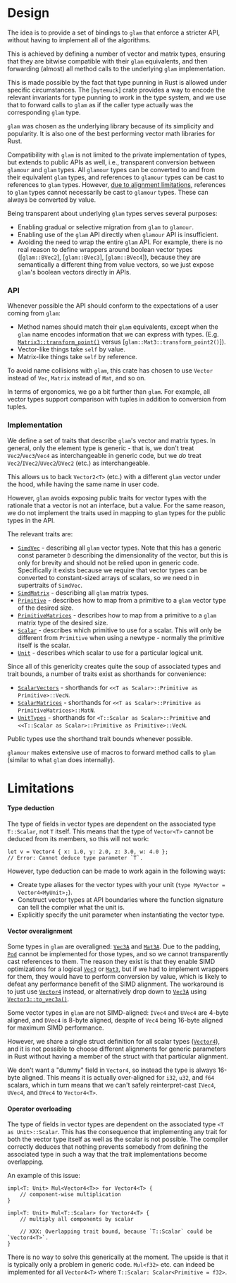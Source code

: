 # Design

The idea is to provide a set of bindings to `glam` that enforce a stricter API,
without having to implement all of the algorithms.

This is achieved by defining a number of vector and matrix types, ensuring that
they are bitwise compatible with their `glam` equivalents, and then forwarding
(almost) all method calls to the underlying `glam` implementation.

This is made possible by the fact that type punning in Rust is allowed under
specific circumstances. The [`bytemuck`] crate provides a way to encode the
relevant invariants for type punning to work in the type system, and we use that
to forward calls to `glam` as if the caller type actually was the corresponding
`glam` type.

`glam` was chosen as the underlying library because of its simplicity and
popularity. It is also one of the best performing vector math libraries for
Rust.

Compatibility with `glam` is not limited to the private implementation of types,
but extends to public APIs as well, i.e., transparent conversion between
`glamour` and `glam` types. All `glamour` types can be converted to and from
their equivalent `glam` types, and references to `glamour` types can be cast to
references to `glam` types. However, [due to alignment
limitations](#vector-overalignment), references to `glam` types cannot
necessarily be cast to `glamour` types. These can always be converted by value.

Being transparent about underlying `glam` types serves several purposes:

- Enabling gradual or selective migration from `glam` to `glamour`.
- Enabling use of the `glam` API directly when `glamour` API is insufficient.
- Avoiding the need to wrap the entire `glam` API. For example, there is no real
  reason to define wrappers around boolean vector types ([`glam::BVec2`],
  [`glam::BVec3`], [`glam::BVec4`]), because they are semantically a different
  thing from value vectors, so we just expose `glam`'s boolean vectors directly
  in APIs.

### API

Whenever possible the API should conform to the expectations of a user coming
from `glam`:

- Method names should match their `glam` equivalents, except when the `glam`
  name encodes information that we can express with types. (E.g.
  [`Matrix3::transform_point()`](crate::Matrix3::transform_point()) versus
  [`glam::Mat3::transform_point2()`]).
- Vector-like things take `self` by value.
- Matrix-like things take `self` by reference.

To avoid name collisions with `glam`, this crate has chosen to use `Vector`
instead of `Vec`, `Matrix` instead of `Mat`, and so on.

In terms of ergonomics, we go a bit further than `glam`. For example, all vector
types support comparison with tuples in addition to conversion from tuples.

### Implementation

We define a set of traits that describe `glam`'s vector and matrix types. In
general, only the element type is generic - that is, we don't treat
`Vec2`/`Vec3`/`Vec4` as interchangeable in generic code, but we *do* treat
`Vec2`/`IVec2`/`UVec2`/`DVec2` (etc.) as interchangeable.

This allows us to back `Vector2<T>` (etc.) with a different `glam` vector under
the hood, while having the same name in user code.

However, `glam` avoids exposing public traits for vector types with the
rationale that a vector is not an interface, but a value. For the same reason,
we do not implement the traits used in mapping to `glam` types for the public
types in the API.

The relevant traits are:

- [`SimdVec`](crate::traits::SimdVec) - describing all `glam` vector types. Note
  that this has a generic const parameter `D` describing the dimensionality of
  the vector, but this is only for brevity and should not be relied upon in
  generic code. Specifically it exists because we require that vector types can
  be converted to constant-sized arrays of scalars, so we need `D` in
  supertraits of `SimdVec`.
- [`SimdMatrix`](crate::traits::SimdMatrix) - describing all `glam` matrix
  types.
- [`Primitive`](crate::traits::Primitive) - describes how to map from a
  primitive to a `glam` vector type of the desired size.
- [`PrimitiveMatrices`](crate::traits::PrimitiveMatrices) - describes how to map
  from a primitive to a `glam` matrix type of the desired size.
- [`Scalar`](crate::traits::Scalar) - describes which primitive to use for a
  scalar. This will only be different from `Primitive` when using a newtype -
  normally the primitive itself is the scalar.
- [`Unit`](crate::traits::Unit) - describes which scalar to use for a particular
  logical unit.

Since all of this genericity creates quite the soup of associated types and
trait bounds, a number of traits exist as shorthands for convenience:

- [`ScalarVectors`](crate::traits::ScalarVectors) - shorthands for `<<T as
  Scalar>::Primitive as Primitive>::VecN`.
- [`ScalarMatrices`](crate::traits::ScalarMatrices) - shorthands for `<<T as
  Scalar>::Primitive as PrimitiveMatrices>::MatN`.
- [`UnitTypes`](crate::traits::UnitTypes) - shorthands for `<T::Scalar as
  Scalar>::Primitive` and `<<T::Scalar as Scalar>::Primitive as
  Primitive>::VecN`.

Public types use the shorthand trait bounds whenever possible.

`glamour` makes extensive use of macros to forward method calls to `glam`
(similar to what `glam` does internally).

# Limitations

#### Type deduction

The type of fields in vector types are dependent on the associated type
`T::Scalar`, not `T` itself. This means that the type of `Vector<T>` cannot be
deduced from its members, so this will not work:

```rust,compile_fail
let v = Vector4 { x: 1.0, y: 2.0, z: 3.0, w: 4.0 };
// Error: Cannot deduce type parameter `T`.
```

However, type deduction can be made to work again in the following ways:

- Create type aliases for the vector types with your unit (`type MyVector = Vector4<MyUnit>;`).
- Construct vector types at API boundaries where the function signature can tell
  the compiler what the unit is.
- Explicitly specify the unit parameter when instantiating the vector type.

#### Vector overalignment

Some types in `glam` are overaligned: [`Vec3A`](glam::Vec3A) and
[`Mat3A`](glam::Mat3A). Due to the padding, [`Pod`](bytemuck::Pod) cannot be
implemented for those types, and so we cannot transparently cast references to
them. The reason they exist is that they enable SIMD optimizations for a logical
[`Vec3`](glam::Vec3) or [`Mat3`](glam::Mat3), but if we had to implement
wrappers for them, they would have to perform conversion by value, which is
likely to defeat any performance benefit of the SIMD alignment. The workaround
is to just use [`Vector4`](crate::Vector4) instead, or alternatively drop down
to [`Vec3A`](glam::Vec3A) using
[`Vector3::to_vec3a()`](crate::Vector3::to_vec3a()).

Some vector types in `glam` are not SIMD-aligned: `IVec4` and `UVec4` are 4-byte
aligned, and `DVec4` is 8-byte aligned, despite of `Vec4` being 16-byte aligned
for maximum SIMD performance.

However, we share a single struct definition for all scalar types
([`Vector4`](crate::Vector4)), and it is not possible to choose different
alignments for generic parameters in Rust without having a member of the struct
with that particular alignment.

We don't want a "dummy" field in `Vector4`, so instead the type is always
16-byte aligned. This means it is actually over-aligned for `i32`, `u32`, and
`f64` scalars, which in turn means that we can't safely reinterpret-cast
`IVec4`, `UVec4`, and `DVec4` to `Vector4<T>`.

#### Operator overloading

The type of fields in vector types are dependent on the associated type `<T as
Unit>::Scalar`. This has the consequence that implementing any trait for both
the vector type itself as well as the scalar is not possible. The compiler
correctly deduces that nothing prevents somebody from defining the associated
type in such a way that the trait implementations become overlapping.

An example of this issue:

```rust,ignore
impl<T: Unit> Mul<Vector4<T>> for Vector4<T> {
    // component-wise multiplication
}

impl<T: Unit> Mul<T::Scalar> for Vector4<T> {
    // multiply all components by scalar

    // XXX: Overlapping trait bound, because `T::Scalar` could be `Vector4<T>`.
}
```

There is no way to solve this generically at the moment. The upside is that it
is typically only a problem in generic code. `Mul<f32>` etc. can indeed be
implemented for all `Vector4<T>` where `T::Scalar: Scalar<Primitive = f32>`.